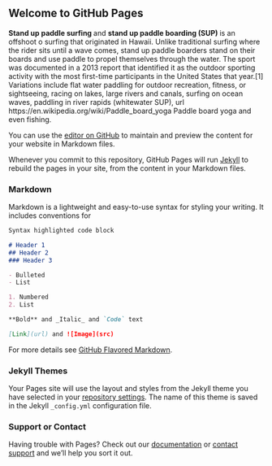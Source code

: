 ## Welcome to GitHub Pages
<!-- This webpage was created -->

<!DOCTYPE html>
<html lang="en">
  <head>
    <meta charset="utf-8">
    <title> My Page Title </title>
    <link rel="canonical"
          href="//en.wikipedia.org/wiki/Standup_paddleboarding">
  </head>
  <body>
    <p> <strong> Stand up paddle surfing </strong> and <strong> stand up paddle boarding (SUP) </strong> is an offshoot o
      surfing that originated in Hawaii. Unlike traditional surfing where the rider sits until a wave comes, stand up paddle
      boarders stand on their boards and use paddle to propel themselves through the water. The sport was documented in a 2013
      report that identified it as the outdoor
      sporting activity with the most first-time participants in the United States that year.[1] Variations include flat water
      paddling for outdoor recreation, fitness, or sightseeing, racing on lakes, large rivers and canals, surfing on ocean
      waves, paddling in river rapids (whitewater SUP), url https://en.wikipedia.org/wiki/Paddle_board_yoga Paddle board yoga
      and even fishing. </p>
  </body>
</html>
  


    

You can use the [editor on GitHub](https://github.com/satlerm/satlerm.github.io/edit/master/index.md) to maintain and preview the content for your website in Markdown files.

Whenever you commit to this repository, GitHub Pages will run [Jekyll](https://jekyllrb.com/) to rebuild the pages in your site, from the content in your Markdown files.

### Markdown

Markdown is a lightweight and easy-to-use syntax for styling your writing. It includes conventions for

```markdown
Syntax highlighted code block

# Header 1
## Header 2
### Header 3

- Bulleted
- List

1. Numbered
2. List

**Bold** and _Italic_ and `Code` text

[Link](url) and ![Image](src)
```

For more details see [GitHub Flavored Markdown](https://guides.github.com/features/mastering-markdown/).

### Jekyll Themes

Your Pages site will use the layout and styles from the Jekyll theme you have selected in your [repository settings](https://github.com/satlerm/satlerm.github.io/settings). The name of this theme is saved in the Jekyll `_config.yml` configuration file.

### Support or Contact

Having trouble with Pages? Check out our [documentation](https://help.github.com/categories/github-pages-basics/) or [contact support](https://github.com/contact) and we’ll help you sort it out.
